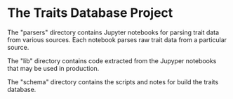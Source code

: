 # The Traits Database Project

The "parsers" directory contains Jupyter notebooks for parsing trait data from various sources. Each notebook parses raw trait data from a particular source.

The "lib" directory contains code extracted from the Jupyper notebooks that may be used in production.

The "schema" directory contains the scripts and notes for build the traits database.

